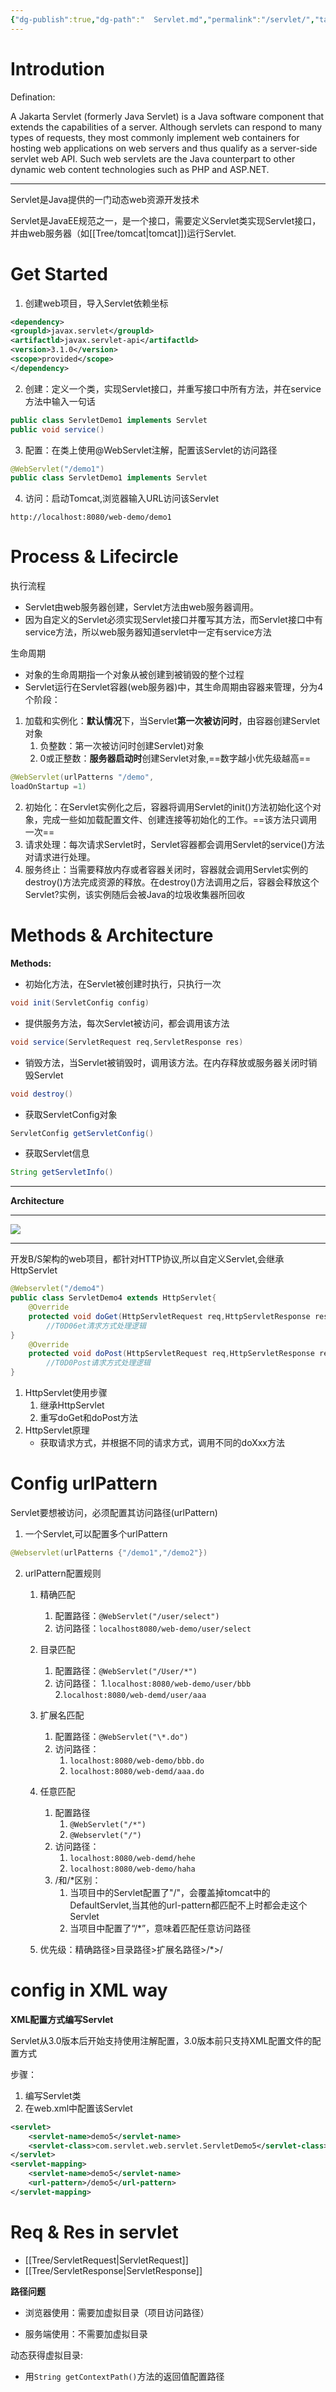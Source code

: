 ```yaml
---
{"dg-publish":true,"dg-path":"  Servlet.md","permalink":"/servlet/","tags":["CS/web/web-server","CS/programming-languages/java/javaweb/web-server"],"created":"2022-08-11T14:23:46.846+08:00","updated":"2023-09-14T17:17:40.414+08:00"}
---
```



# Introdution

Defination:

A Jakarta Servlet (formerly Java Servlet) is a Java software component that extends the capabilities of a server. Although servlets can respond to many types of requests, they most commonly implement web containers for hosting web applications on web servers and thus qualify as a server-side servlet web API. Such web servlets are the Java counterpart to other dynamic web content technologies such as PHP and ASP.NET.

---

Servlet是Java提供的一门动态web资源开发技术

Servlet是JavaEE规范之一，是一个接口，需要定义Servlet类实现Servlet接口，并由web服务器（如[[Tree/tomcat\|tomcat]])运行Servlet.


# Get Started

1. 创建web项目，导入Servlet依赖坐标

```xml
<dependency>
<groupld>javax.servlet</groupld>
<artifactld>javax.servlet-api</artifactld>
<version>3.1.0</version>
<scope>provided</scope>
</dependency>
```
2. 创建：定义一个类，实现Servlet接口，并重写接口中所有方法，并在service方法中输入一句话
```java
public class ServletDemo1 implements Servlet
public void service()
```
3. 配置：在类上使用@WebServlet注解，配置该Servlet的访问路径
```java
@WebServlet("/demo1")
public class ServletDemo1 implements Servlet
```
4. 访问：启动Tomcat,浏览器输入URL访问该Servlet

`http://localhost:8080/web-demo/demo1`

# Process & Lifecircle

执行流程

- Servlet由web服务器创建，Servlet方法由web服务器调用。
- 因为自定义的Servlet必须实现Servlet接口并覆写其方法，而Servlet接口中有service方法，所以web服务器知道servlet中一定有service方法

 生命周期
 
- 对象的生命周期指一个对象从被创建到被销毁的整个过程
- Servlet运行在Servlet容器(web服务器)中，其生命周期由容器来管理，分为4个阶段：
1. 加载和实例化：**默认情况**下，当Servlet**第一次被访问时**，由容器创建Servlet对象
	1. 负整数：第一次被访问时创建Servlet)对象
	2. 0或正整数：**服务器启动时**创建Servlet对象,==数字越小优先级越高==

```java
@WebServlet(urlPatterns "/demo",
loadOnStartup =1)
```

2. 初始化：在Servlet实例化之后，容器将调用Servlet的init()方法初始化这个对象，完成一些如加载配置文件、创建连接等初始化的工作。==该方法只调用一次==
3. 请求处理：每次请求Servlet时，Servlet容器都会调用Servlet的service()方法对请求进行处理。
4. 服务终止：当需要释放内存或者容器关闭时，容器就会调用Servlet实例的destroy()方法完成资源的释放。在destroy()方法调用之后，容器会释放这个Servlet?实例，该实例随后会被Java的垃圾收集器所回收

# Methods & Architecture

**Methods:**

- 初始化方法，在Servlet被创建时执行，只执行一次
```java
void init(ServletConfig config)
```
- 提供服务方法，每次Servlet被访问，都会调用该方法
 ```java
void service(ServletRequest req,ServletResponse res)
```
- 销毁方法，当Servlet被销毁时，调用该方法。在内存释放或服务器关闭时销毁Servlet
```java
void destroy()
```
- 获取ServletConfig对象
```java
ServletConfig getServletConfig()
```
- 获取Servlet信息
```java
String getServletInfo()
```

---

**Architecture**

---

![](https://cdn.jsdelivr.net/gh/AlexLiu2022/resources/img/architecture-of-servlet.png)

---

开发B/S架构的web项目，都针对HTTP协议,所以自定义Servlet,会继承HttpServlet

```java
@Webservlet("/demo4")
public class ServletDemo4 extends HttpServlet{
	@Override
	protected void doGet(HttpServletRequest req,HttpServletResponse resp)
		//T0D06et清求方式处理逻辑
}
	@Override
	protected void doPost(HttpServletRequest req,HttpServletResponse resp)
		//T0D0Post请求方式处理逻辑
}
```

1. HttpServlet使用步骤
	1. 继承HttpServlet
	2. 重写doGet和doPost方法
2. HttpServlet原理
	- 获取请求方式，并根据不同的请求方式，调用不同的doXxx方法

# Config urlPattern 

Servlet要想被访问，必须配置其访问路径(urlPattern)

1. 一个Servlet,可以配置多个urlPattern
```java
@Webservlet(urlPatterns {"/demo1","/demo2"})
```
2. urlPattern配置规则
	1. 精确匹配
		1. 配置路径：`@WebServlet("/user/select")`
		2. 访问路径：`localhost8080/web-demo/user/select`

	3. 目录匹配
		1. 配置路径：`@WebServlet("/User/*")`
		2. 访问路径：
			1.`localhost:8080/web-demo/user/bbb`
			2.`localhost:8080/web-demd/user/aaa`
	4. 扩展名匹配
		1. 配置路径：`@WebServlet("\*.do")`
		2. 访问路径：
			1. `localhost:8080/web-demo/bbb.do`
			2. `localhost:8080/web-demd/aaa.do`
	5. 任意匹配
		1. 配置路径
			1. `@WebServlet("/*")`
			2. `@Webservlet("/")`
		2. 访问路径：
			1. `localhost:8080/web-demd/hehe`
			2. `localhost:8080/web-demo/haha`
		3. /和/\*区别：
			1. 当项目中的Servlet配置了"/"，会覆盖掉tomcat中的DefaultServlet,当其他的url-pattern都匹配不上时都会走这个Servlet
			2. 当项目中配置了“/\*”，意味着匹配任意访问路径

	6. 优先级：精确路径>目录路径>扩展名路径>/\*>/

# config in XML way

**XML配置方式编写Servlet**

Servlet从3.0版本后开始支持使用注解配置，3.0版本前只支持XML配置文件的配置方式

步骤：
1. 编写Servlet类
2. 在web.xml中配置该Servlet
```xml
<servlet>
	<servlet-name>demo5</servlet-name>
	<servlet-class>com.servlet.web.servlet.ServletDemo5</servlet-class>
</servlet>
<servlet-mapping>
	<servlet-name>demo5</servlet-name>
	<url-pattern>/demo5</url-pattern>
</servlet-mapping>
```

# Req  & Res in servlet 

- [[Tree/ServletRequest\|ServletRequest]]
- [[Tree/ServletResponse\|ServletResponse]]

**路径问题**

- 浏览器使用：需要加虚拟目录（项目访问路径）

- 服务端使用：不需要加虚拟目录

动态获得虚拟目录:

- 用`String getContextPath()`方法的返回值配置路径